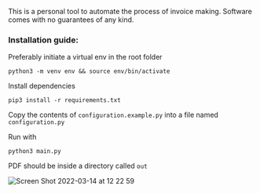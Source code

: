 This is a personal tool to automate the process of invoice making. Software comes with no guarantees of any kind.

### Installation guide:

Preferably initiate a virtual env in the root folder
```
python3 -m venv env && source env/bin/activate
```

Install dependencies
```
pip3 install -r requirements.txt
```

Copy the contents of `configuration.example.py` into a file named `configuration.py`

Run with
```
python3 main.py
```

PDF should be inside a directory called `out`


![Screen Shot 2022-03-14 at 12 22 59](https://user-images.githubusercontent.com/7563640/158246130-4fc33967-c4dc-4076-a4cf-ea7f2e26cf4b.png)
